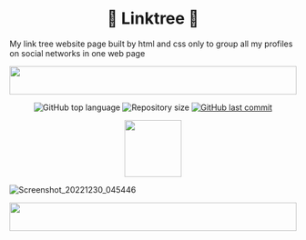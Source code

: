 <h1 align="center">🌲 Linktree  🌲</h1>

My link tree website page built by html and css only to group all my profiles on social networks in one web page

<img src="https://i.imgur.com/dBaSKWF.gif" height="50" width="100%">

<p align="center">
  <img alt="GitHub top language" src="https://img.shields.io/github/languages/top/lironmiz/Link-Tree?color=04D361&labelColor=000000">
  
 <img alt="Repository size" src="https://img.shields.io/github/repo-size/lironmiz/Link-Tree?color=04D361&labelColor=000000">
  
  <a href="https://github.com/lironmiz/Link-Tree/commits/master">
    <img alt="GitHub last commit" src="https://img.shields.io/github/last-commit/lironmiz/Link-Tree?color=04D361&labelColor=000000">
  </a>
</p>
  
<!--🐱CAT-->
<p align="center">
<img src="https://media.giphy.com/media/WUlplcMpOCEmTGBtBW/giphy.gif" width="100">

![Screenshot_20221230_045446](https://user-images.githubusercontent.com/91504420/210029807-7f82e966-b1c5-4338-96b9-e6744a7e14e4.png)

<!--📏LINE-->
<img src="https://i.imgur.com/dBaSKWF.gif" height="50" width="100%">



